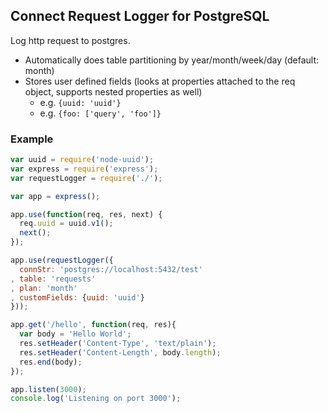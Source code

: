 ## Connect Request Logger for PostgreSQL

Log http request to postgres.
- Automatically does table partitioning by year/month/week/day (default: month)
- Stores user defined fields (looks at properties attached to the req object, supports nested properties as well)
  - e.g. `{uuid: 'uuid'}`
  - e.g. `{foo: ['query', 'foo']}`


### Example
```javascript
var uuid = require('node-uuid');
var express = require('express');
var requestLogger = require('./');

var app = express();

app.use(function(req, res, next) {
  req.uuid = uuid.v1();
  next();
});

app.use(requestLogger({
  connStr: 'postgres://localhost:5432/test'
, table: 'requests'
, plan: 'month'
, customFields: {uuid: 'uuid'}
}));

app.get('/hello', function(req, res){
  var body = 'Hello World';
  res.setHeader('Content-Type', 'text/plain');
  res.setHeader('Content-Length', body.length);
  res.end(body);
});

app.listen(3000);
console.log('Listening on port 3000');
```
